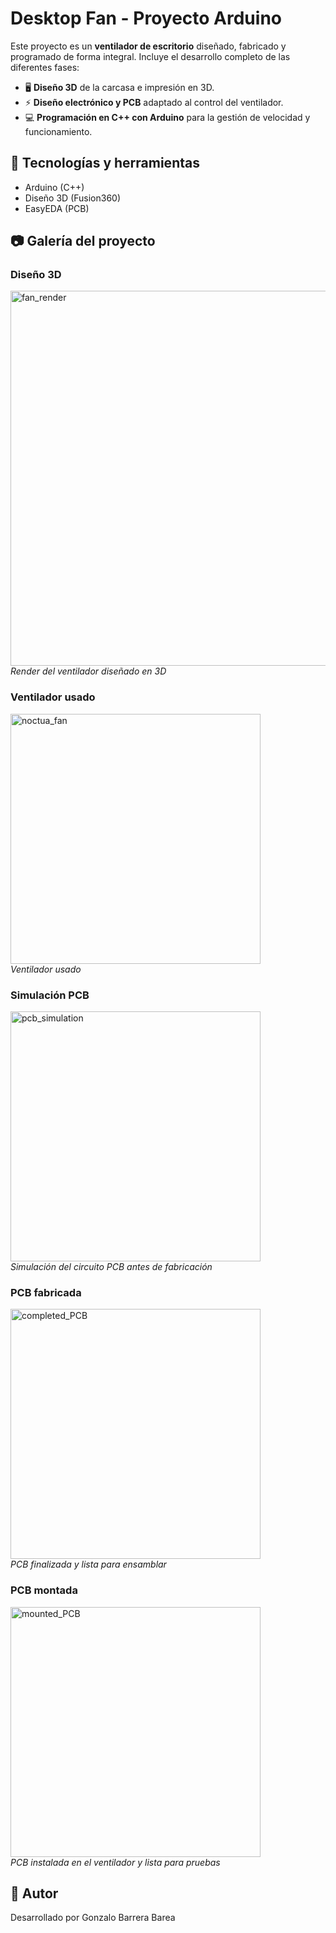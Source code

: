 # Desktop Fan - Proyecto Arduino

Este proyecto es un **ventilador de escritorio** diseñado, fabricado y programado de forma integral. Incluye el desarrollo completo de las diferentes fases:

- 🖥️ **Diseño 3D** de la carcasa e impresión en 3D.  
- ⚡ **Diseño electrónico y PCB** adaptado al control del ventilador.  
- 💻 **Programación en C++ con Arduino** para la gestión de velocidad y funcionamiento.  

## 🚀 Tecnologías y herramientas
- Arduino (C++)  
- Diseño 3D (Fusion360)  
- EasyEDA (PCB)  

## 📷 Galería del proyecto

### Diseño 3D
<img src="https://github.com/user-attachments/assets/6261200d-fdc6-42ed-b690-1e5a0bf116cb" alt="fan_render" width="600"/><br>
*Render del ventilador diseñado en 3D*

### Ventilador usado
<img src="https://github.com/user-attachments/assets/7794f2b1-b87e-4b25-8ec4-a5423928f451" alt="noctua_fan" width="400"/><br>
*Ventilador usado*

### Simulación PCB
<img src="https://github.com/user-attachments/assets/15145f88-0daa-44d0-ab55-27c22b89c432" alt="pcb_simulation" width="400"/><br>
*Simulación del circuito PCB antes de fabricación*

### PCB fabricada
<img src="https://github.com/user-attachments/assets/c0525166-7f6d-4244-a5f7-9837716aa98f" alt="completed_PCB" width="400"/><br>
*PCB finalizada y lista para ensamblar*

### PCB montada
<img src="https://github.com/user-attachments/assets/ced77c3b-01e0-4494-bba7-3178e1cfe9df" alt="mounted_PCB" width="400"/><br>
*PCB instalada en el ventilador y lista para pruebas*

## 📌 Autor
Desarrollado por Gonzalo Barrera Barea  
